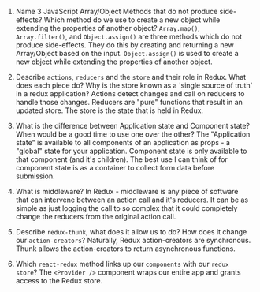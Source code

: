 1.  Name 3 JavaScript Array/Object Methods that do not produce side-effects? Which method do we use to create a new object while extending the properties of another object?
`Array.map()`, `Array.filter()`, and `Object.assign()` are three methods which do not produce side-effects. They do this by creating and returning a new Array/Object based on the input. `Object.assign()` is used to create a new object while extending the properties of another object.

1.  Describe `actions`, `reducers` and the `store` and their role in Redux. What does each piece do? Why is the store known as a 'single source of truth' in a redux application?
Actions detect changes and call on reducers to handle those changes.
Reducers are "pure" functions that result in an updated store.
The store is the state that is held in Redux.

1.  What is the difference between Application state and Component state? When would be a good time to use one over the other?
The "Application state" is available to all components of an application as props - a "global" state for your application.
Component state is only available to that component (and it's children). The best use I can think of for component state is as a container to collect form data before submission.

1.  What is middleware?
In Redux - middleware is any piece of software that can intervene between an action call and it's reducers. It can be as simple as just logging the call to so complex that it could completely change the reducers from the original action call.

1.  Describe `redux-thunk`, what does it allow us to do? How does it change our `action-creators`?
Naturally, Redux action-creators are synchronous. Thunk allows the action-creators to return asynchronous functions.

1.  Which `react-redux` method links up our `components` with our `redux store`?
The `<Provider />` component wraps our entire app and grants access to the Redux store.
